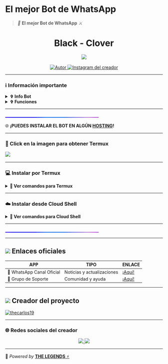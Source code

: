 # El mejor Bot de WhatsApp

> *👑* **El mejor Bot de WhatsApp** *⚔️*

<h1 align="center">Black - Clover</h1>
<p align="center">
  <img src="https://files.catbox.moe/0ro3o9.jpg" width="300">
</p>

<p align="center">
  <a href="https://wa.me/525544876071">
    <img title="Autor" src="https://img.shields.io/badge/CARLOS OFC-black?style=for-the-badge&logo=whatsapp">
  </a>
  <a href="https://instagram.com/_carlitos.zx">
    <img title="Instagram del creador" src="https://img.shields.io/badge/@_carlitos.zx-purple?style=for-the-badge&logo=instagram">
  </a>
</p>

---

### ℹ️ Información importante

<details>
<summary><b>✞ Info Bot</b></summary>

* Este proyecto **no está afiliado de ninguna manera** con `WhatsApp`. `WhatsApp` es una marca registrada de `WhatsApp LLC`, y este bot es un **desarrollo independiente** que **no tiene ninguna relación oficial con la compañía**.
</details>

<details>
<summary><b>✞ Funciones</b></summary>

> El bot todavía está en desarrollo. Si presenta alguna falla, repórtala al creador para darle una solución.

- [x] Interacción con voz y texto
- [x] Configuración de grupo
- [x] Antidelete, antilink, antispam, etc.
- [x] Bienvenida personalizada
- [x] Juegos: tictactoe, matemáticas, etc.
- [x] Chatbot (SimSimi)
- [x] Chatbot (Auto-responder)
- [x] Crear sticker de imagen/video/gif/URL
- [x] SubBot (Jadibot)
- [x] Buscador Google
- [x] Juego RPG
- [x] Personalizar imagen del menú
- [x] Descarga de música y video de YouTube
- [ ] Otros en desarrollo

</details>

---

![line](https://github.com/AnderMendoza/AnderMendoza/raw/main/assets/line-neon.gif)

🌐 **¡PUEDES INSTALAR EL BOT EN ALGÚN [HOSTING](https://ctrl.luminarys.shop/)!**

---

### 📲 Click en la imagen para obtener Termux
<a href="https://www.mediafire.com/file/3hsvi3xkpq3a64o/termux_118.a">
  <img src="https://qu.ax/finc.jpg" height="125px">
</a>

---

### 💻 Instalar por Termux

<details>
<summary><b>👑 Ver comandos para Termux</b></summary>

```bash
termux-setup-storage
```

```bash
apt update && apt upgrade && pkg install -y git nodejs ffmpeg imagemagick yarn
```

```bash
git clone https://github.com/thecarlos19/black-clover-MD && cd black-clover-MD
```

```bash
yarn install && npm install
```

```bash
npm start
```

⚠️ Si después de ingresar tu número de WhatsApp aparecen letras en rojo, es parte del proceso normal. No te preocupes.
</details>

---

### ☁️ Instalar desde Cloud Shell

<details>
<summary><b>👑 Ver comandos para Cloud Shell</b></summary>

```bash
apt update && apt upgrade
```

```bash
git clone https://github.com/thecarlos19/black-clover-MD && cd black-clover-MD
```

```bash
yarn install && npm install
```

```bash
npm start
```

✅ ¡Bot listo para usarse! El mejor bot de WhatsApp 🥷
</details>

---

![line](https://github.com/AnderMendoza/AnderMendoza/raw/main/assets/line-neon.gif)

---

## <img src="https://media.giphy.com/media/xUOrw4efIj5m4LZk0Y/giphy.gif" width="20"> Enlaces oficiales

| APP | TIPO | ENLACE |
|------|-------------|--------|
| 📱 WhatsApp Canal Oficial | Noticias y actualizaciones | [¡Aquí!](https://whatsapp.com/channel/0029Vai28FR7dmea9gytQm3w) |
| 👥 Grupo de Soporte | Comunidad y ayuda | [¡Aquí!](https://chat.whatsapp.com/GrcUknwrJbNIXIIrbsuXc0) |

---

## <img src="https://media.giphy.com/media/3o6Zt6ML6BklcajjsA/giphy.gif" width="20"> Creador del proyecto

<a href="https://github.com/thecarlos19">
  <img src="https://github.com/thecarlos19.png" width="250" height="250" alt="thecarlos19"/>
</a>

---

### 🌐 Redes sociales del creador

<p align="center">
  <a href="https://instagram.com/_carlitos.zx" target="_blank">
    <img src="https://img.shields.io/badge/Instagram-%40_carlitos.zx-purple?style=for-the-badge&logo=instagram">
  </a>
  <a href="https://www.tiktok.com/@_carlitos.zx" target="_blank">
    <img src="https://img.shields.io/badge/TikTok-%40_thecarlos.ok-black?style=for-the-badge&logo=tiktok">
  </a>
</p>

---

🔋 *Powered by* [**THE LEGENDS** ⚡](https://whatsapp.com/channel/0029Vai28FR7dmea9gytQm3w)
